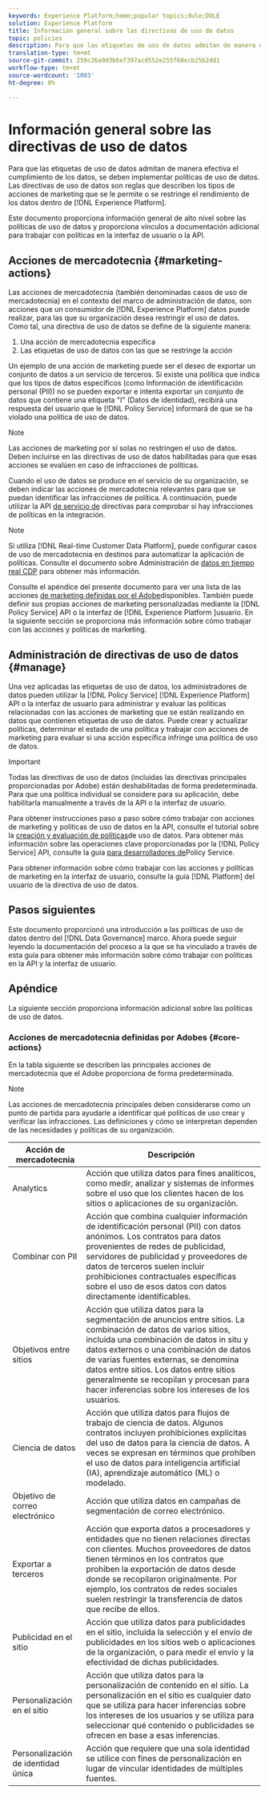 ```yaml
---
keywords: Experience Platform;home;popular topics;dule;DULE
solution: Experience Platform
title: Información general sobre las directivas de uso de datos
topic: policies
description: Para que las etiquetas de uso de datos admitan de manera efectiva el cumplimiento de los datos, se deben implementar políticas de uso de datos. Las directivas de uso de datos son reglas que describen los tipos de acciones de marketing que se le permite o se restringe el rendimiento de los datos dentro de Experience Platform.
translation-type: tm+mt
source-git-commit: 259c26a9d3b6ef397acd552e255f68ecb25b2dd1
workflow-type: tm+mt
source-wordcount: '1003'
ht-degree: 0%

---
```



# Información general sobre las directivas de uso de datos

Para que las etiquetas de uso de datos admitan de manera efectiva el cumplimiento de los datos, se deben implementar políticas de uso de datos. Las directivas de uso de datos son reglas que describen los tipos de acciones de marketing que se le permite o se restringe el rendimiento de los datos dentro de [!DNL Experience Platform].

Este documento proporciona información general de alto nivel sobre las políticas de uso de datos y proporciona vínculos a documentación adicional para trabajar con políticas en la interfaz de usuario o la API.

## Acciones de mercadotecnia {#marketing-actions}

Las acciones de mercadotecnia (también denominadas casos de uso de mercadotecnia) en el contexto del marco de administración de datos, son acciones que un consumidor de [!DNL Experience Platform] datos puede realizar, para las que su organización desea restringir el uso de datos. Como tal, una directiva de uso de datos se define de la siguiente manera:

1. Una acción de mercadotecnia específica
2. Las etiquetas de uso de datos con las que se restringe la acción

Un ejemplo de una acción de marketing puede ser el deseo de exportar un conjunto de datos a un servicio de terceros. Si existe una política que indica que los tipos de datos específicos (como Información de identificación personal (PII)) no se pueden exportar e intenta exportar un conjunto de datos que contiene una etiqueta &quot;I&quot; (Datos de identidad), recibirá una respuesta del usuario que le [!DNL Policy Service] informará de que se ha violado una política de uso de datos.

>[!NOTE]
>
>Las acciones de marketing por sí solas no restringen el uso de datos. Deben incluirse en las directivas de uso de datos habilitadas para que esas acciones se evalúen en caso de infracciones de políticas.

Cuando el uso de datos se produce en el servicio de su organización, se deben indicar las acciones de mercadotecnia relevantes para que se puedan identificar las infracciones de política. A continuación, puede utilizar la API [de servicio de](https://www.adobe.io/apis/experienceplatform/home/api-reference.html#!acpdr/swagger-specs/dule-policy-service.yaml) directivas para comprobar si hay infracciones de políticas en la integración.

>[!NOTE]
>
>Si utiliza [!DNL Real-time Customer Data Platform], puede configurar casos de uso de mercadotecnia en destinos para automatizar la aplicación de políticas. Consulte el documento sobre Administración de [datos en tiempo real CDP](../../rtcdp/privacy/data-governance-overview.md) para obtener más información.

Consulte el apéndice del presente documento para ver una lista de las acciones [de marketing definidas por el Adobe](#core-actions)disponibles. También puede definir sus propias acciones de marketing personalizadas mediante la [!DNL Policy Service] API o la interfaz de [!DNL Experience Platform ]usuario. En la siguiente sección se proporciona más información sobre cómo trabajar con las acciones y políticas de marketing.

<!-- (Add after AAM DEC mapping doc is published)
### Inheritance from Adobe Audience Manager Data Export Controls

Experience Platform has the ability to share segments with Adobe Audience Manager. Any Data Export Controls that have been applied to Audience Manager segments are translated to equivalent marketing use cases recognized by Experience Platform Data Governance.

For a reference on how specific Data Export Controls map to marketing actions in Platform, please refer to the [Audience Manager documentation](https://docs.adobe.com/content/help/en/audience-manager/user-guide/features/data-export-controls.html).
-->

## Administración de directivas de uso de datos {#manage}

Una vez aplicadas las etiquetas de uso de datos, los administradores de datos pueden utilizar la [!DNL Policy Service] [!DNL Experience Platform] API o la interfaz de usuario para administrar y evaluar las políticas relacionadas con las acciones de marketing que se están realizando en datos que contienen etiquetas de uso de datos. Puede crear y actualizar políticas, determinar el estado de una política y trabajar con acciones de marketing para evaluar si una acción específica infringe una política de uso de datos.

>[!IMPORTANT]
>
>Todas las directivas de uso de datos (incluidas las directivas principales proporcionadas por Adobe) están deshabilitadas de forma predeterminada. Para que una política individual se considere para su aplicación, debe habilitarla manualmente a través de la API o la interfaz de usuario.

Para obtener instrucciones paso a paso sobre cómo trabajar con acciones de marketing y políticas de uso de datos en la API, consulte el tutorial sobre la [creación y evaluación de políticas](create.md)de uso de datos. Para obtener más información sobre las operaciones clave proporcionadas por la [!DNL Policy Service] API, consulte la guía [para desarrolladores de](../api/getting-started.md)Policy Service.

Para obtener información sobre cómo trabajar con las acciones y políticas de marketing en la interfaz de usuario, consulte la guía [!DNL Platform] del usuario de la directiva de uso de [](./user-guide.md)datos.

## Pasos siguientes

Este documento proporcionó una introducción a las políticas de uso de datos dentro del [!DNL Data Governance] marco. Ahora puede seguir leyendo la documentación del proceso a la que se ha vinculado a través de esta guía para obtener más información sobre cómo trabajar con políticas en la API y la interfaz de usuario.

## Apéndice

La siguiente sección proporciona información adicional sobre las políticas de uso de datos.

### Acciones de mercadotecnia definidas por Adobes {#core-actions}

En la tabla siguiente se describen las principales acciones de mercadotecnia que el Adobe proporciona de forma predeterminada.

>[!NOTE]
>
>Las acciones de mercadotecnia principales deben considerarse como un punto de partida para ayudarle a identificar qué políticas de uso crear y verificar las infracciones. Las definiciones y cómo se interpretan dependen de las necesidades y políticas de su organización.

| Acción de mercadotecnia | Descripción |
| --- | --- |
| Analytics  | Acción que utiliza datos para fines analíticos, como medir, analizar y sistemas de informes sobre el uso que los clientes hacen de los sitios o aplicaciones de su organización. |
| Combinar con PII | Acción que combina cualquier información de identificación personal (PII) con datos anónimos. Los contratos para datos provenientes de redes de publicidad, servidores de publicidad y proveedores de datos de terceros suelen incluir prohibiciones contractuales específicas sobre el uso de esos datos con datos directamente identificables. |
| Objetivos entre sitios | Acción que utiliza datos para la segmentación de anuncios entre sitios. La combinación de datos de varios sitios, incluida una combinación de datos in situ y datos externos o una combinación de datos de varias fuentes externas, se denomina datos entre sitios. Los datos entre sitios generalmente se recopilan y procesan para hacer inferencias sobre los intereses de los usuarios. |
| Ciencia de datos | Acción que utiliza datos para flujos de trabajo de ciencia de datos. Algunos contratos incluyen prohibiciones explícitas del uso de datos para la ciencia de datos. A veces se expresan en términos que prohíben el uso de datos para inteligencia artificial (IA), aprendizaje automático (ML) o modelado. |
| Objetivo de correo electrónico | Acción que utiliza datos en campañas de segmentación de correo electrónico. |
| Exportar a terceros | Acción que exporta datos a procesadores y entidades que no tienen relaciones directas con clientes. Muchos proveedores de datos tienen términos en los contratos que prohíben la exportación de datos desde donde se recopilaron originalmente. Por ejemplo, los contratos de redes sociales suelen restringir la transferencia de datos que recibe de ellos. |
| Publicidad en el sitio | Acción que utiliza datos para publicidades en el sitio, incluida la selección y el envío de publicidades en los sitios web o aplicaciones de la organización, o para medir el envío y la efectividad de dichas publicidades. |
| Personalización en el sitio | Acción que utiliza datos para la personalización de contenido en el sitio. La personalización en el sitio es cualquier dato que se utiliza para hacer inferencias sobre los intereses de los usuarios y se utiliza para seleccionar qué contenido o publicidades se ofrecen en base a esas inferencias. |
| Personalización de identidad única | Acción que requiere que una sola identidad se utilice con fines de personalización en lugar de vincular identidades de múltiples fuentes. |
